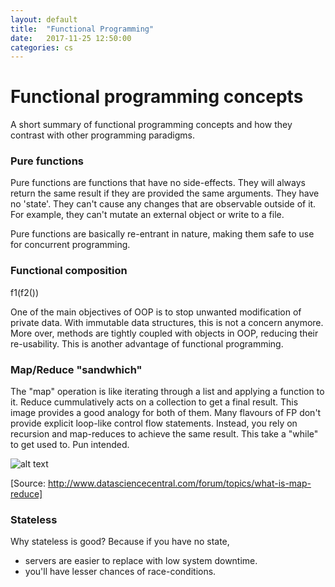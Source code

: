 ```yaml
---
layout: default
title:  "Functional Programming"
date:   2017-11-25 12:50:00
categories: cs
---
```


# Functional programming concepts

A short summary of functional programming concepts and how they contrast with other programming paradigms.

### Pure functions
Pure functions are functions that have no side-effects. They will always return the same result if they are provided the same 
arguments. They have no 'state'. They can't cause any changes that are observable outside of it. For example, they can't 
mutate an external object or write to a file.

Pure functions are basically re-entrant in nature, making them safe to use for concurrent programming.

### Functional composition
f1(f2())

One of the main objectives of OOP is to stop unwanted modification of private data. With immutable data structures, this is not a concern anymore. More over, methods are tightly coupled with objects in OOP, reducing their re-usability. This is another advantage of functional programming.

### Map/Reduce "sandwhich"
The "map" operation is like iterating through a list and applying a function to it. Reduce cummulatively acts on a collection
to get a final result. This image provides a good analogy for both of them. Many flavours of FP don't provide explicit loop-like control
flow statements. Instead, you rely on recursion and map-reduces to achieve the same result. This take a "while" to get used to. Pun intended.

![alt text](http://api.ning.com/files/-3i3rVffQH2bautHoYhtuyn-BhEFBMR3TNXJzACS9ATLysgH7VID6G3-DRqv65rcjsIwZ7riHJZ9rtS9XGWzIc326dpaeNvF/bor55.PNG)

[Source: http://www.datasciencecentral.com/forum/topics/what-is-map-reduce]

### Stateless
Why stateless is good? Because if you have no state,
 * servers are easier to replace with low system downtime.
 * you'll have lesser chances of race-conditions.
